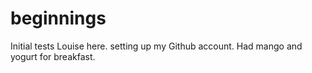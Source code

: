 # beginnings
Initial tests
Louise here.  setting up my Github account.
Had mango and yogurt for breakfast.
